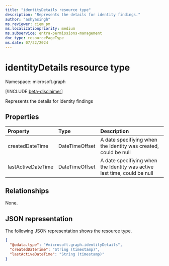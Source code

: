 ```yaml
---
title: "identityDetails resource type"
description: "Represents the details for identity findings."
author: "ashyasingh"
ms.reviewer: ciem_pm
ms.localizationpriority: medium
ms.subservice: entra-permissions-management
doc_type: resourcePageType
ms.date: 07/22/2024
---
```


# identityDetails resource type

Namespace: microsoft.graph

[!INCLUDE [beta-disclaimer](../../includes/beta-disclaimer.md)]

Represents the details for identity findings

## Properties
|Property|Type|Description|
|:---|:---|:---|
|createdDateTime|DateTimeOffset|A date specifiying when the Identity was created, could be null|
|lastActiveDateTime|DateTimeOffset|A date specifiying when the Identity was active last time, could be null|


## Relationships
None.

## JSON representation
The following JSON representation shows the resource type.
<!-- {
  "blockType": "resource",
  "@odata.type": "microsoft.graph.identityDetails"
}
-->
``` json
{
  "@odata.type": "#microsoft.graph.identityDetails",
  "createdDateTime": "String (timestamp)",
  "lastActiveDateTime": "String (timestamp)"
}
```


